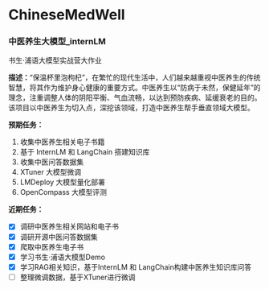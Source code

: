 # ChineseMedWell

### 中医养生大模型_internLM

书生·浦语大模型实战营大作业

**描述：**“保温杯里泡枸杞”，在繁忙的现代生活中，人们越来越重视中医养生的传统智慧，将其作为维护身心健康的重要方式。中医养生以“防病于未然，保健延年”的理念，注重调整人体的阴阳平衡、气血流畅，以达到预防疾病、延缓衰老的目的。该项目以中医养生为切入点，深挖该领域，打造中医养生帮手垂直领域大模型。

**预期任务：**

1. 收集中医养生相关电子书籍
2. 基于 InternLM 和 LangChain 搭建知识库
3. 收集中医问答数据集
4. XTuner 大模型微调
5. LMDeploy 大模型量化部署
6. OpenCompass 大模型评测

**近期任务：**

* [X] 调研中医养生相关网站和电子书
* [X] 调研开源中医问答数据集
* [X] 爬取中医养生电子书
* [X] 学习书生·浦语大模型Demo
* [X] 学习RAG相关知识，基于InternLM 和 LangChain构建中医养生知识库问答
* [ ] 整理微调数据，基于XTuner进行微调
